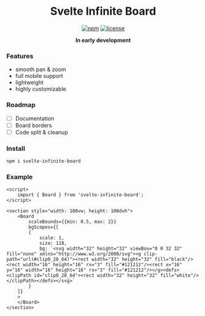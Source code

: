 <div style="text-align: center;">
<h1> Svelte Infinite Board </h1>

[![npm](https://img.shields.io/npm/v/svelte-infinite-board)](https://www.npmjs.com/package/svelte-infinite-board)
[![license](https://img.shields.io/npm/l/svelte-infinite-board)](https://www.npmjs.com/package/svelte-infinite-board)

<b> In early development</b>

</div>

### Features

- smooth pan & zoom
- full mobile support
- lightweight
- highly customizable

### Roadmap

- [ ] Documentation
- [ ] Board borders
- [ ] Code split & cleanup

### Install

```bash
npm i svelte-infinite-board
```

### Example

```sveltehtml
<script>
	import { Board } from 'svelte-infinite-board';
</script>

<section style="width: 100vw; height: 100dvh">
	<Board
		scaleBounds={{min: 0.5, max: 2}}
		bgScopes={[
		{
			scale: 1,
			size: 128,
			bg: `<svg width="32" height="32" viewBox="0 0 32 32" fill="none" xmlns="http://www.w3.org/2000/svg"><g clip-path="url(#clip0_28_64)"><rect width="32" height="32" fill="black"/><rect width="16" height="16" rx="3" fill="#121212"/><rect x="16" y="16" width="16" height="16" rx="3" fill="#121212"/></g><defs><clipPath id="clip0_28_64"><rect width="32" height="32" fill="white"/></clipPath></defs></svg>`
		}
	]}
	>
	</Board>
</section>
```
